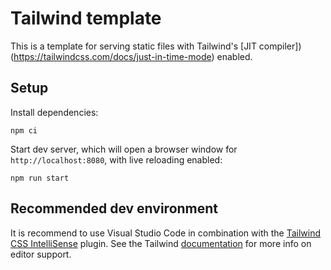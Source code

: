 # Tailwind template

This is a template for serving static files with Tailwind's [JIT compiler])(https://tailwindcss.com/docs/just-in-time-mode) enabled.

## Setup

Install dependencies:
```
npm ci
```

Start dev server, which will open a browser window for `http://localhost:8080`, with live reloading enabled:
```
npm run start
```

## Recommended dev environment
It is recommend to use Visual Studio Code in combination with the [Tailwind CSS IntelliSense](https://marketplace.visualstudio.com/items?itemName=bradlc.vscode-tailwindcss) plugin. See the Tailwind [documentation](https://tailwindcss.com/docs/editor-support) for more info on editor support.
